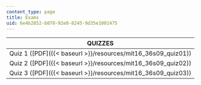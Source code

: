 ```yaml
---
content_type: page
title: Exams
uid: 6e4b2852-b070-92e0-8245-9d35e1001475
---
```


| QUIZZES |
| --- |
| Quiz 1 ([PDF]({{< baseurl >}}/resources/mit16_36s09_quiz01)) |
| Quiz 2 ([PDF]({{< baseurl >}}/resources/mit16_36s09_quiz02)) |
| Quiz 3 ([PDF]({{< baseurl >}}/resources/mit16_36s09_quiz03))